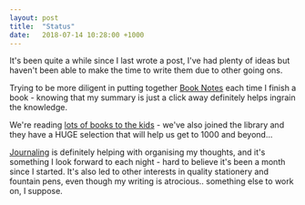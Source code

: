 ```yaml
---
layout: post
title:  "Status"
date:   2018-07-14 10:28:00 +1000
---
```


It's been quite a while since I last wrote a post, I've had plenty of ideas but haven't been able to make the time to write them due to other going ons.

Trying to be more diligent in putting together [Book Notes](/books) each time I finish a book - knowing that my summary is just a click away definitely helps ingrain the knowledge.

We're reading [lots of books to the kids](/kidsbooks) - we've also joined the library and they have a HUGE selection that will help us get to 1000 and beyond...

[Journaling](/2018/06/14/introspection/) is definitely helping with organising my thoughts, and it's something I look forward to each night - hard to believe it's been a month since I started. It's also led to other interests in quality stationery and fountain pens, even though my writing is atrocious.. something else to work on, I suppose.
